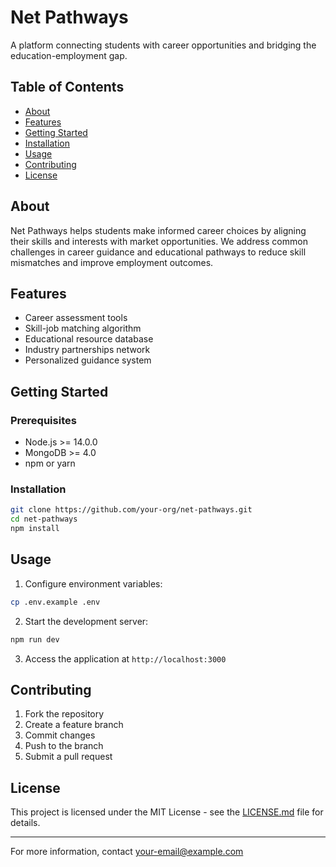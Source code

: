 # Net Pathways

A platform connecting students with career opportunities and bridging the education-employment gap.

## Table of Contents
- [About](#about)
- [Features](#features)
- [Getting Started](#getting-started)
- [Installation](#installation)
- [Usage](#usage)
- [Contributing](#contributing)
- [License](#license)

## About

Net Pathways helps students make informed career choices by aligning their skills and interests with market opportunities. We address common challenges in career guidance and educational pathways to reduce skill mismatches and improve employment outcomes.

## Features

- Career assessment tools
- Skill-job matching algorithm
- Educational resource database
- Industry partnerships network
- Personalized guidance system

## Getting Started

### Prerequisites

- Node.js >= 14.0.0
- MongoDB >= 4.0
- npm or yarn

### Installation

```bash
git clone https://github.com/your-org/net-pathways.git
cd net-pathways
npm install
```

## Usage

1. Configure environment variables:
```bash
cp .env.example .env
```

2. Start the development server:
```bash
npm run dev
```

3. Access the application at `http://localhost:3000`

## Contributing

1. Fork the repository
2. Create a feature branch
3. Commit changes
4. Push to the branch
5. Submit a pull request

## License

This project is licensed under the MIT License - see the [LICENSE.md](LICENSE.md) file for details.

---
For more information, contact [your-email@example.com](mailto:your-email@example.com)
